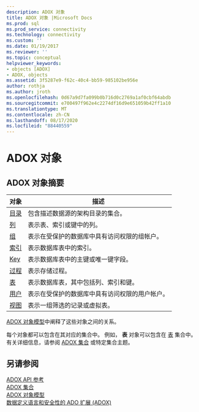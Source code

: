 ```yaml
---
description: ADOX 对象
title: ADOX 对象 |Microsoft Docs
ms.prod: sql
ms.prod_service: connectivity
ms.technology: connectivity
ms.custom: ''
ms.date: 01/19/2017
ms.reviewer: ''
ms.topic: conceptual
helpviewer_keywords:
- objects [ADOX]
- ADOX, objects
ms.assetid: 3f5287e9-f62c-40c4-bb59-985102be956e
author: rothja
ms.author: jroth
ms.openlocfilehash: 0d67a9d7fa099b0b716d0c2769a1af0cbf64abdb
ms.sourcegitcommit: e700497f962e4c2274df16d9e651059b42ff1a10
ms.translationtype: MT
ms.contentlocale: zh-CN
ms.lasthandoff: 08/17/2020
ms.locfileid: "88440559"
---
```

# <a name="adox-objects"></a>ADOX 对象
## <a name="adox-object-summary"></a>ADOX 对象摘要  
  
|对象|描述|  
|------------|-----------------|  
|[目录](../../../ado/reference/adox-api/catalog-object-adox.md)|包含描述数据源的架构目录的集合。|  
|[列](../../../ado/reference/adox-api/column-object-adox.md)|表示表、索引或键中的列。|  
|[组](../../../ado/reference/adox-api/group-object-adox.md)|表示在受保护的数据库中具有访问权限的组帐户。|  
|[索引](../../../ado/reference/adox-api/index-object-adox.md)|表示数据库表中的索引。|  
|[Key](../../../ado/reference/adox-api/key-object-adox.md)|表示数据库表中的主键或唯一键字段。|  
|[过程](../../../ado/reference/adox-api/procedure-object-adox.md)|表示存储过程。|  
|[表](../../../ado/reference/adox-api/table-object-adox.md)|表示数据库表，其中包括列、索引和键。|  
|[用户](../../../ado/reference/adox-api/user-object-adox.md)|表示在受保护的数据库中具有访问权限的用户帐户。|  
|[视图](../../../ado/reference/adox-api/view-object-adox.md)|表示一组筛选的记录或虚拟表。|  
  
 [ADOX 对象模型](../../../ado/reference/adox-api/adox-object-model.md)中阐释了这些对象之间的关系。  
  
 每个对象都可以包含在其对应的集合中。 例如， **表** 对象可以包含在 [表](../../../ado/reference/adox-api/tables-collection-adox.md) 集合中。 有关详细信息，请参阅 [ADOX 集合](../../../ado/reference/adox-api/adox-collections.md) 或特定集合主题。  
  
## <a name="see-also"></a>另请参阅  
 [ADOX API 参考](../../../ado/reference/adox-api/adox-api-reference.md)   
 [ADOX 集合](../../../ado/reference/adox-api/adox-collections.md)   
 [ADOX 对象模型](../../../ado/reference/adox-api/adox-object-model.md)   
 [数据定义语言和安全性的 ADO 扩展 (ADOX)](../../../ado/guide/extensions/ado-extensions-for-data-definition-language-and-security-adox.md)
